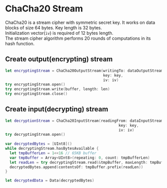 # ChaCha20 Stream

ChaCha20 is a stream cipher with symmetric secret key. It works on data blocks of size 64 bytes. Key length is 32 bytes.</br>
Initialization vector(`iv`) is required of 12 bytes length.</br>
The stream cipher algorithm performs 20 rounds of computations in its hash function.

## Create output(encrypting) stream
```swift
let encryptingStream = ChaCha20OutputStream(writingTo: dataOutputStream,
                                            key: key,
                                            iv: iv)
try encryptingStream.open()
try encryptingStream.write(buffer, length: len)
try encryptingStream.close()
```

## Create input(decrypting) stream
```swift
let decryptionStream = ChaCha20InputStream(readingFrom: dataInputStream,
                                                   key: key,
                                                   iv: iv)
try decryptingStream.open()
        
var decryptedBytes = [UInt8]()
while decryptingStream.hasBytesAvailable {
  let tmpBufferLen = 1<<16 // 65KB buffer
  var tmpBuffer = Array<UInt8>(repeating: 0, count: tmpBufferLen)
  let readLen = try decryptingStream.read(&tmpBuffer, maxLength: tmpBufferLen)
  decryptedBytes.append(contentsOf: tmpBuffer.prefix(readLen))
}

let decryptedData = Data(decryptedBytes)
```
